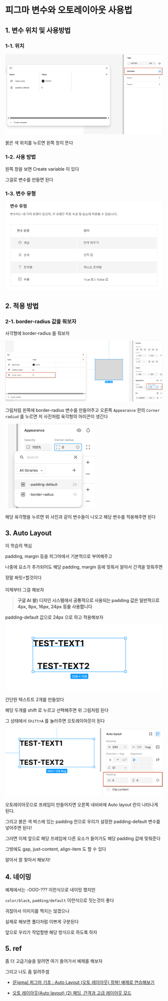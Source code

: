 # 피그마 변수와 오토레이아웃 사용법

## 1. 변수 위치 및 사용방법

### 1-1. 위치

![변수 사용 위치](./images/var-loc.png)

붉은 색 위치를 누르면 왼쪽 창이 뜬다

### 1-2. 사용 방법

왼쪽 창을 보면 Create variable 이 있다

그걸로 변수를 만들면 된다

### 1-3. 변수 유형

![변수 유형](./images/var-type.png)

## 2. 적용 방법

### 2-1. border-radius 값을 줘보자

사각형에 border-radius 를 줘보자

![border-radius](./images/border-radius.png)

그림처럼 왼쪽에 border-radius 변수를 만들어주고 오른쪽 `Appearance` 란의 `Corner radiud` 를 누르면 저 사진처럼 육각형의 아이콘이 생긴다

![corner-radius](./images/corner-radius.png)

해당 육각형을 누르면 위 사진과 같이 변수들이 나오고 해당 변수를 적용해주면 된다

## 3. Auto Layout

이 학습의 핵심

padding, margin 등을 피그마에서 기본적으로 부여해주고

나중에 요소가 추가되어도 해당 padding, margin 등에 맞춰서 알아서 간격을 맞춰주면

정말 짜릿⚡할것이다

이제부터 그걸 해보자

> **구글 AI 왈) 디자인 시스템에서 공통적으로 사용되는 padding 값은 일반적으로 4px, 8px, 16px, 24px 등을 사용합니다**

padding-default 값으로 24px 으로 하고 적용해보자

![오토레이아웃 예제1](./images/autoLayout1.png)

간단한 텍스트트 2개를 만들었다

해당 두개를 shift 로 누르고 선택해주면 위 그림처럼 된다

그 상태에서 `Shift+A` 를 눌러주면 오토레이아웃이 된다

![오토레이아웃 예제2](./images/autoLayout2.png)

오토레이아웃으로 프레임이 만들어지면 오른쪽 네비바에 Auto layout 란이 나타나게 된다.

그리고 붉은 색 박스에 있는 padding 란으로 우리가 설정한 padding-default 변수를 넣어주면 된다!

그러면 이제 앞으로 해당 프레임에 다른 요소가 들어가도 해당 padding 값에 맞춰준다

그밖에도 gap, just-content, align-item 도 할 수 있다

알아서 잘 찾아서 해보자!

## 4. 네이밍

예제에서는 -OOO-??? 이런식으로 네이밍 했지만

`color/black`, `padding/default` 이런식으로 짓는것이 좋다

귀찮아서 이미지를 찍지는 않겠으나

실제로 해보면 폴더처럼 이쁘게 구분된다

앞으로 우리가 작업할땐 해당 방식으로 하도록 하자

## 5. ref

좀 더 고급기술을 알려면 여기 들어가서 예제를 해보자

그리고 나도 좀 알려주셈

- [[Figma] 피그마 기초 : Auto Layout (오토 레이아웃) 정복! 예제로 연습해보기](https://teul-by-jy.tistory.com/60)

- [오토 레이아웃(Auto layout) (2) 패딩, 간격과 고급 레이아웃 모드
  ](https://wdnote.tistory.com/193)
